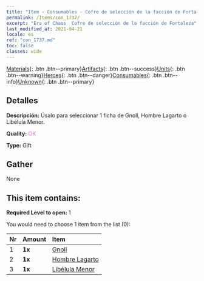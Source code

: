 ```yaml
---
title: "Item - Consumables - Cofre de selección de la facción de Fortaleza"
permalink: /Items/con_1737/
excerpt: "Era of Chaos  Cofre de selección de la facción de Fortaleza"
last_modified_at: 2021-04-21
locale: es
ref: "con_1737.md"
toc: false
classes: wide
---
```

 [Materials](/es/Items/){: .btn .btn--primary}[Artifacts](/es/Items/Artifacts/){: .btn .btn--success}[Units](/es/Items/Units/){: .btn .btn--warning}[Heroes](/es/Items/Heroes/){: .btn .btn--danger}[Consumables](/es/Items/Consumables/){: .btn .btn--info}[Unknown](/es/Items/Unknown/){: .btn .btn--primary}

## Detalles
 **Descripción:** Úsalo para seleccionar 1 ficha de Gnoll, Hombre Lagarto o Libélula Menor.

 **Quality:** <span style="color: #DA70D6">OK</span>

 **Type:** Gift

## Gather

  None

## This item contains:

 **Required Level to open:** 1

 You would need to choose 1 item from the list (0):

  | Nr | Amount |     Item    |
  |:---|:-------|:------------|
  | 1 |  **1x** | [Gnoll](/es/Items/unt_253/) |  | 
  | 2 |  **1x** | [Hombre Lagarto](/es/Items/unt_254/) |  | 
  | 3 |  **1x** | [Libélula Menor](/es/Items/unt_255/) |  | 
